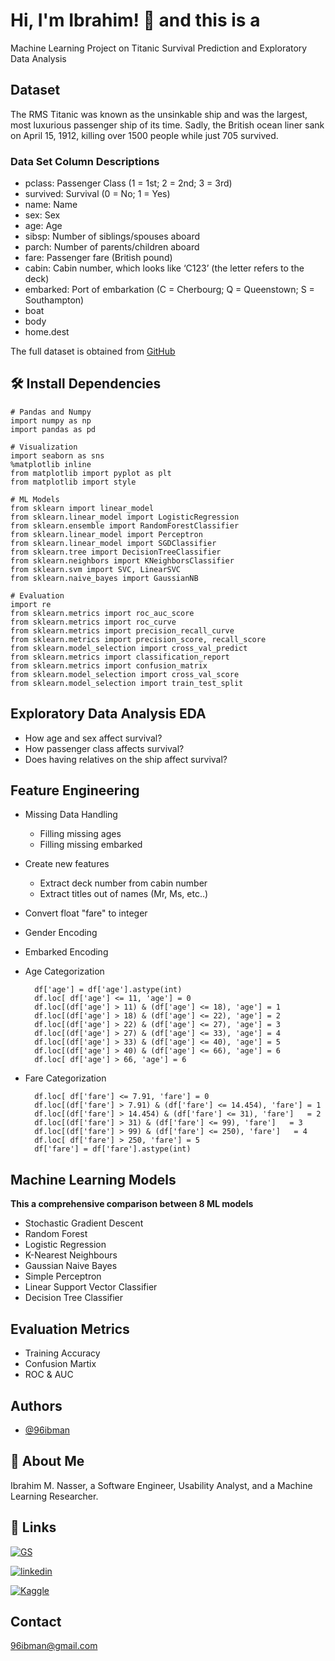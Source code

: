 
# Hi, I'm Ibrahim! 👋 and this is a
Machine Learning Project on Titanic Survival Prediction and Exploratory Data Analysis
## Dataset
The RMS Titanic was known as the unsinkable ship and was the largest, most luxurious passenger ship of its time. Sadly, the British ocean liner sank on April 15, 1912, killing over 1500 people while just 705 survived.

### Data Set Column Descriptions
- pclass: Passenger Class (1 = 1st; 2 = 2nd; 3 = 3rd)
- survived: Survival (0 = No; 1 = Yes)
- name: Name
- sex: Sex
- age: Age
- sibsp: Number of siblings/spouses aboard
- parch: Number of parents/children aboard
- fare: Passenger fare (British pound)
- cabin: Cabin number, which looks like ‘C123’ (the letter refers to the deck)
- embarked: Port of embarkation (C = Cherbourg; Q = Queenstown; S = Southampton)
- boat
- body
- home.dest

The full dataset is obtained from [GitHub](https://github.com/jafarijason/my-datascientise-handcode/tree/master/005-datavisualization)
## 🛠 Install Dependencies
    # Pandas and Numpy
    import numpy as np 
    import pandas as pd 

    # Visualization
    import seaborn as sns
    %matplotlib inline
    from matplotlib import pyplot as plt
    from matplotlib import style

    # ML Models
    from sklearn import linear_model
    from sklearn.linear_model import LogisticRegression
    from sklearn.ensemble import RandomForestClassifier
    from sklearn.linear_model import Perceptron
    from sklearn.linear_model import SGDClassifier
    from sklearn.tree import DecisionTreeClassifier
    from sklearn.neighbors import KNeighborsClassifier
    from sklearn.svm import SVC, LinearSVC
    from sklearn.naive_bayes import GaussianNB

    # Evaluation
    import re
    from sklearn.metrics import roc_auc_score
    from sklearn.metrics import roc_curve
    from sklearn.metrics import precision_recall_curve
    from sklearn.metrics import precision_score, recall_score
    from sklearn.model_selection import cross_val_predict
    from sklearn.metrics import classification_report
    from sklearn.metrics import confusion_matrix
    from sklearn.model_selection import cross_val_score
    from sklearn.model_selection import train_test_split


## Exploratory Data Analysis EDA
- How age and sex affect survival?
- How passenger class affects survival?
- Does having relatives on the ship affect survival?

## Feature Engineering
- Missing Data Handling
    - Filling missing ages 
    - Filling missing embarked
- Create new features 
    - Extract deck number from cabin number
    - Extract titles out of names (Mr, Ms, etc..)
- Convert float "fare" to integer
- Gender Encoding
- Embarked Encoding
- Age Categorization

        df['age'] = df['age'].astype(int)
        df.loc[ df['age'] <= 11, 'age'] = 0
        df.loc[(df['age'] > 11) & (df['age'] <= 18), 'age'] = 1
        df.loc[(df['age'] > 18) & (df['age'] <= 22), 'age'] = 2
        df.loc[(df['age'] > 22) & (df['age'] <= 27), 'age'] = 3
        df.loc[(df['age'] > 27) & (df['age'] <= 33), 'age'] = 4
        df.loc[(df['age'] > 33) & (df['age'] <= 40), 'age'] = 5
        df.loc[(df['age'] > 40) & (df['age'] <= 66), 'age'] = 6
        df.loc[ df['age'] > 66, 'age'] = 6

- Fare Categorization

        df.loc[ df['fare'] <= 7.91, 'fare'] = 0
        df.loc[(df['fare'] > 7.91) & (df['fare'] <= 14.454), 'fare'] = 1
        df.loc[(df['fare'] > 14.454) & (df['fare'] <= 31), 'fare']   = 2
        df.loc[(df['fare'] > 31) & (df['fare'] <= 99), 'fare']   = 3
        df.loc[(df['fare'] > 99) & (df['fare'] <= 250), 'fare']   = 4
        df.loc[ df['fare'] > 250, 'fare'] = 5
        df['fare'] = df['fare'].astype(int)


## Machine Learning Models
**This a comprehensive comparison between 8 ML models**
- Stochastic Gradient Descent
- Random Forest
- Logistic Regression
- K-Nearest Neighbours
- Gaussian Naive Bayes
- Simple Perceptron
- Linear Support Vector Classifier
- Decision Tree Classifier

## Evaluation Metrics
- Training Accuracy
- Confusion Martix
- ROC & AUC 



  
## Authors

- [@96ibman](https://www.github.com/96ibman)

  
## 🚀 About Me
Ibrahim M. Nasser, a Software Engineer, Usability Analyst, 
and a Machine Learning Researcher.


  
## 🔗 Links
[![GS](https://img.shields.io/badge/-Google%20Scholar-blue)](https://scholar.google.com/citations?user=SSCOEdoAAAAJ&hl=en&authuser=2/)

[![linkedin](https://img.shields.io/badge/-Linked%20In-blue)](https://www.linkedin.com/in/ibrahimnasser96/)

[![Kaggle](https://img.shields.io/badge/-Kaggle-blue)](https://www.kaggle.com/ibrahim96/)

  
## Contact

96ibman@gmail.com

  
